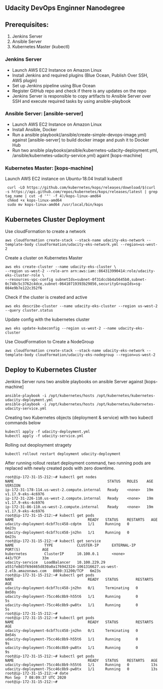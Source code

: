 ## Udacity DevOps Enginner Nanodegree

## Prerequisites:
1. Jenkins Server
2. Ansible Server
3. Kubernetes Master (kubectl)

### Jenkins Server
- Launch AWS EC2 Instance on Amazon Linux
- Install Jenkins and required plugins (Blue Ocean, Publish Over SSH, AWS plugin)
- Set up Jenkins pipeline using Blue Ocean
- Register GitHub repo and check if there is any updates on the repo
- Jenkins Server is responsible to copy artifacts to Ansible Server over SSH and execute required tasks by using ansible-playbook

### Ansible Server: [ansible-server]
- Launch AWS EC2 Instance on Amazon Linux
- Install Ansible, Docker
- Run a ansible playbook(/ansible/create-simple-devops-image.yml) against [ansible-server]  to build docker image and push it to Docker Hub
- Run two ansible playbooks(ansible/kubernetes-udacity-deployment.yml, /ansible/kubernetes-udacity-service.yml) againt [kops-machine]

### Kubernetes Master: [kops-machine]
Launch AWS EC2 instance on Ubuntu-18.04
Install kubectl
```
 curl -LO https://github.com/kubernetes/kops/releases/download/$(curl -s https://api.github.com/repos/kubernetes/kops/releases/latest | grep tag_name | cut -d '"' -f 4)/kops-linux-amd64
 chmod +x kops-linux-amd64
 sudo mv kops-linux-amd64 /usr/local/bin/kops
```

## Kubernetes Cluster Deployment
Use cloudFormation to create a network
```
aws cloudformation create-stack --stack-name udacity-eks-network --template-body cloudformation/udacity-eks-network.yml --region=us-west-2
```

Create a cluster on Kubernetes Master
```
aws eks create-cluster --name udacity-eks-cluster \
--region us-west-2 --role-arn arn:aws:iam::864313990414:role/udacity-eks-cluster-role \ 
--resources-vpc-config subnetIds=subnet-0f31dccbb4a5645b0,subnet-0c748c5c3762c4dce,subnet-06410719393b29856,securityGroupIds=sg-084e9b7e122c352f6
```

Check if the cluster is created and active
```
aws eks describe-cluster --name udacity-eks-cluster --region us-west-2 --query cluster.status
```

Update config with the kubernetes cluster
```
aws eks update-kubeconfig --region us-west-2 --name udacity-eks-cluster
```

Use CloudFormation to Create a NodeGroup
```
aws cloudformation create-stack --stack-name udacity-eks-network --template-body cloudformation/udacity-eks-nodegroup --region=us-west-2
```

## Deploy to Kubernetes Cluster

Jenkins Server runs two ansible playbooks on ansible Server against [kops-machine]
```
ansible-playbook -i /opt/kubernetes/hosts /opt/kubernetes/kubernetes-udacity-deployment.yml
ansible-playbook -i /opt/kubernetes/hosts /opt/kubernetes/kubernetes-udacity-service.yml
```
Creating two Kubernetes objects (deployment & service) with two kubectl commands below
```
kubectl apply -f udacity-deployment.yml
kubectl apply -f udacity-service.yml
```
Rolling out deoployment stragety
```
kubectl rollout restart deployment udacity-deployment
```

After running rollout restart deployment command, two running pods are replaced with newly created pods with zero downtime.
```
root@ip-172-31-15-212:~# kubectl get nodes
NAME                                           STATUS   ROLES    AGE   VERSION
ip-172-31-178-114.us-west-2.compute.internal   Ready    <none>   19m   v1.17.9-eks-4c6976
ip-172-31-226-110.us-west-2.compute.internal   Ready    <none>   19m   v1.17.9-eks-4c6976
ip-172-31-86-110.us-west-2.compute.internal    Ready    <none>   19m   v1.17.9-eks-4c6976
root@ip-172-31-15-212:~# kubectl get pods
NAME                                  READY   STATUS    RESTARTS   AGE
udacity-deployment-6cbf7cc458-cdptm   1/1     Running   0          6m23s
udacity-deployment-6cbf7cc458-jn2hn   1/1     Running   0          6m23s
root@ip-172-31-15-212:~# kubectl get service
NAME              TYPE           CLUSTER-IP      EXTERNAL-IP                                                               PORT(S)          AGE
kubernetes        ClusterIP      10.100.0.1      <none>                                                                    443/TCP          33m
udacity-service   LoadBalancer   10.100.229.29   a551fe8d3f69d465d830a0a176942324-1061316627.us-west-2.elb.amazonaws.com   8080:31200/TCP   6m23s
root@ip-172-31-15-212:~# kubectl get pods
NAME                                  READY   STATUS        RESTARTS   AGE
udacity-deployment-6cbf7cc458-jn2hn   0/1     Terminating   0          8m50s
udacity-deployment-75cc46c8b9-h55t6   1/1     Running       0          5s
udacity-deployment-75cc46c8b9-pw8tx   1/1     Running       0          5s
root@ip-172-31-15-212:~#
root@ip-172-31-15-212:~# kubectl get pods
NAME                                  READY   STATUS        RESTARTS   AGE
udacity-deployment-6cbf7cc458-jn2hn   0/1     Terminating   0          8m54s
udacity-deployment-75cc46c8b9-h55t6   1/1     Running       0          9s
udacity-deployment-75cc46c8b9-pw8tx   1/1     Running       0          9s
root@ip-172-31-15-212:~# kubectl get pods
NAME                                  READY   STATUS    RESTARTS   AGE
udacity-deployment-75cc46c8b9-h55t6   1/1     Running   0          13s
udacity-deployment-75cc46c8b9-pw8tx   1/1     Running   0          13s
root@ip-172-31-15-212:~# date
Mon Sep  7 08:09:37 UTC 2020
root@ip-172-31-15-212:~#
```


